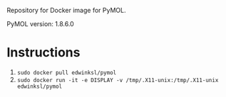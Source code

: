 Repository for Docker image for PyMOL.

PyMOL version: 1.8.6.0

# Instructions

1. `sudo docker pull edwinksl/pymol`
2. `sudo docker run -it -e DISPLAY -v /tmp/.X11-unix:/tmp/.X11-unix edwinksl/pymol`
